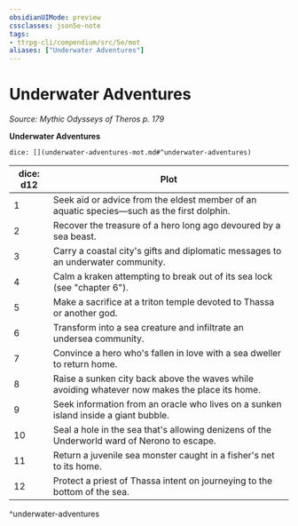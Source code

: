 ```yaml
---
obsidianUIMode: preview
cssclasses: json5e-note
tags:
- ttrpg-cli/compendium/src/5e/mot
aliases: ["Underwater Adventures"]
---
```

# Underwater Adventures
*Source: Mythic Odysseys of Theros p. 179* 

**Underwater Adventures**

`dice: [](underwater-adventures-mot.md#^underwater-adventures)`

| dice: d12 | Plot |
|-----------|------|
| 1 | Seek aid or advice from the eldest member of an aquatic species—such as the first dolphin. |
| 2 | Recover the treasure of a hero long ago devoured by a sea beast. |
| 3 | Carry a coastal city's gifts and diplomatic messages to an underwater community. |
| 4 | Calm a kraken attempting to break out of its sea lock (see "chapter 6"). |
| 5 | Make a sacrifice at a triton temple devoted to Thassa or another god. |
| 6 | Transform into a sea creature and infiltrate an undersea community. |
| 7 | Convince a hero who's fallen in love with a sea dweller to return home. |
| 8 | Raise a sunken city back above the waves while avoiding whatever now makes the place its home. |
| 9 | Seek information from an oracle who lives on a sunken island inside a giant bubble. |
| 10 | Seal a hole in the sea that's allowing denizens of the Underworld ward of Nerono to escape. |
| 11 | Return a juvenile sea monster caught in a fisher's net to its home. |
| 12 | Protect a priest of Thassa intent on journeying to the bottom of the sea. |
^underwater-adventures